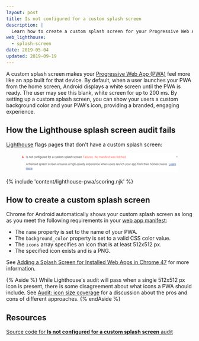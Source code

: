 ```yaml
---
layout: post
title: Is not configured for a custom splash screen
description: |
  Learn how to create a custom splash screen for your Progressive Web App.
web_lighthouse:
  - splash-screen
date: 2019-05-04
updated: 2019-09-19
---
```


A custom splash screen makes your [Progressive Web App (PWA)](/discover-installable) feel more like an
app built for that device. By default, when a user launches your PWA from the home screen,
Android displays a white screen until the PWA is ready.
The user may see this blank, white screen for up to 200&nbsp;ms.
By setting up a custom splash screen,
you can show your users a custom background color and your PWA's icon,
providing a branded, engaging experience.

## How the Lighthouse splash screen audit fails

[Lighthouse](https://developers.google.com/web/tools/lighthouse/)
flags pages that don't have a custom splash screen:

<figure class="w-figure">
  <img class="w-screenshot" src="splash-screen.png" alt="Lighthouse audit showing site isn't configured for a custom splash screen">
</figure>

{% include 'content/lighthouse-pwa/scoring.njk' %}

## How to create a custom splash screen

Chrome for Android automatically shows your custom splash screen as long as
you meet the following requirements in your [web app manifest](/add-manifest):

- The `name` property is set to the name of your PWA.
- The `background_color` property is set to a valid CSS color value.
- The `icons` array specifies an icon that is at least 512x512&nbsp;px.
- The specified icon exists and is a PNG.

See [Adding a Splash Screen for Installed Web Apps in Chrome 47](https://developers.google.com/web/updates/2015/10/splashscreen)
for more information.

{% Aside %}
While Lighthouse's audit will pass when a single 512x512&nbsp;px icon is present,
there is some disagreement about what icons a PWA should include.
See [Audit: icon size coverage](https://github.com/GoogleChrome/lighthouse/issues/291)
for a discussion about the pros and cons of different approaches.
{% endAside %}

## Resources

[Source code for **Is not configured for a custom splash screen** audit](https://github.com/GoogleChrome/lighthouse/blob/master/lighthouse-core/audits/splash-screen.js)
